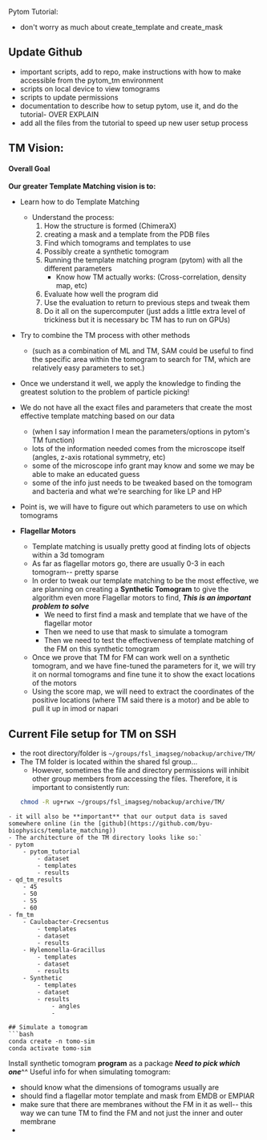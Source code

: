 Pytom Tutorial:
- don't worry as much about create_template and create_mask


## Update Github
- important scripts, add to repo, make instructions with how to make accessible from the pytom_tm environment
- scripts on local device to view tomograms
- scripts to update permissions
- documentation to describe how to setup pytom, use it, and do the tutorial- OVER EXPLAIN
- add all the files from the tutorial to speed up new user setup process

## TM Vision:
#### Overall Goal
**Our greater Template Matching vision is to:**
- Learn how to do Template Matching
	- Understand the process:
		1. How the structure is formed (ChimeraX)
		2. creating a mask and a template from the PDB files
		3. Find which tomograms and templates to use
		4. Possibly create a synthetic tomogram
		5. Running the template matching program (pytom) with all the different parameters
			- Know how TM actually works: (Cross-correlation, density map, etc)
		6. Evaluate how well the program did
		7. Use the evaluation to return to previous steps and tweak them
		8. Do it all on the supercomputer (just adds a little extra level of trickiness but it is necessary bc TM has to run on GPUs)
- Try to combine the TM process with other methods 
	- (such as a combination of ML and TM, SAM could be useful to find the specific area within the tomogram to search for TM, which are relatively easy parameters to set.)
- Once we understand it well, we apply the knowledge to finding the greatest solution to the problem of particle picking!


- We do not have all the exact files and parameters that create the most effective template matching based on our data
	- (when I say information I mean the parameters/options in pytom's TM function)
	- lots of the information needed comes from the microscope itself (angles, z-axis rotational symmetry, etc)
	- some of the microscope info grant may know and some we may be able to make an educated guess
	- some of the info just needs to be tweaked based on the tomogram and bacteria and what we're searching for like LP and HP
- Point is, we will have to figure out which parameters to use on which tomograms
- **Flagellar Motors**
	- Template matching is usually pretty good at finding lots of objects within a 3d tomogram
	- As far as flagellar motors go, there are usually 0-3 in each tomogram-- pretty sparse
	- In order to tweak our template matching to be the most effective, we are planning on creating a **Synthetic Tomogram** to give the algorithm even more Flagellar motors to find, ***This is an important problem to solve*** 
		- We need to first find a mask and template that we have of the flagellar motor
		- Then we need to use that mask to simulate a tomogram
		- Then we need to test the effectiveness of template matching of the FM on this synthetic tomogram
	- Once we prove that TM for FM can work well on a synthetic tomogram, and we have fine-tuned the parameters for it, we will try it on normal tomograms and fine tune it to show the exact locations of the motors
	- Using the score map, we will need to extract the coordinates of the positive locations (where TM said there is a motor) and be able to pull it up in imod or napari

## Current File setup for TM on SSH

- the root directory/folder is `~/groups/fsl_imagseg/nobackup/archive/TM/`
- The TM folder is located within the shared fsl group...
	- However, sometimes the file and directory permissions will inhibit other group members from accessing the files. Therefore, it is important to consistently run:
	 ```bash 
	 chmod -R ug+rwx ~/groups/fsl_imagseg/nobackup/archive/TM/
```
- it will also be **important** that our output data is saved somewhere online (in the [github](https://github.com/byu-biophysics/template_matching))
- The architecture of the TM directory looks like so:`
- pytom
	- pytom_tutorial
		- dataset
		- templates
		- results
- qd_tm_results
	- 45
	- 50
	- 55
	- 60
- fm_tm
	- Caulobacter-Crecsentus
		- templates
		- dataset
		- results
	- Hylemonella-Gracillus
		- templates
		- dataset
		- results
	- Synthetic
		- templates
		- dataset
		- results
			- angles
			- 

## Simulate a tomogram
```bash
conda create -n tomo-sim
conda activate tomo-sim
```
Install synthetic tomogram **program** as a package
***Need to pick which one***^^
Useful info for when simulating tomogram:
- should know what the dimensions of tomograms usually are
- should find a flagellar motor template and mask from EMDB or EMPIAR
- make sure that there are membranes without the FM in it as well-- this way we can tune TM to find the FM and not just the inner and outer membrane
- 